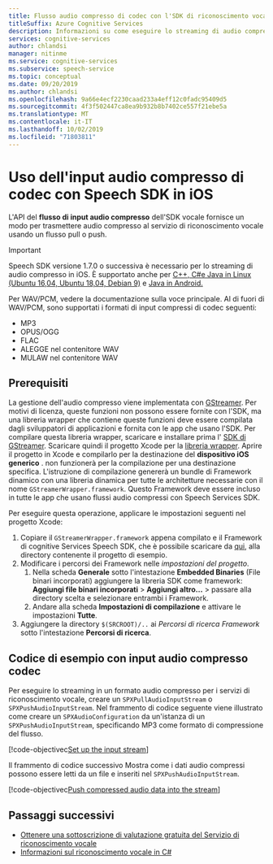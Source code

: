 ```yaml
---
title: Flusso audio compresso di codec con l'SDK di riconoscimento vocale in iOS-servizio riconoscimento vocale
titleSuffix: Azure Cognitive Services
description: Informazioni su come eseguire lo streaming di audio compresso in servizi vocali di Azure con l'SDK di riconoscimento vocale in iOS.
services: cognitive-services
author: chlandsi
manager: nitinme
ms.service: cognitive-services
ms.subservice: speech-service
ms.topic: conceptual
ms.date: 09/20/2019
ms.author: chlandsi
ms.openlocfilehash: 9a66e4ecf2230caad233a4eff12c0fadc95409d5
ms.sourcegitcommit: 4f3f502447ca8ea9b932b8b7402ce557f21ebe5a
ms.translationtype: MT
ms.contentlocale: it-IT
ms.lasthandoff: 10/02/2019
ms.locfileid: "71803811"
---
```

# <a name="using-codec-compressed-audio-input-with-the-speech-sdk-on-ios"></a>Uso dell'input audio compresso di codec con Speech SDK in iOS

L'API del **flusso di input audio compresso** dell'SDK vocale fornisce un modo per trasmettere audio compresso al servizio di riconoscimento vocale usando un flusso pull o push.

> [!IMPORTANT]
> Speech SDK versione 1.7.0 o successiva è necessario per lo streaming di audio compresso in iOS. È supportato anche per [ C++, C#e Java in Linux (Ubuntu 16,04, Ubuntu 18,04, Debian 9)](how-to-use-codec-compressed-audio-input-streams.md) e [Java in Android.](how-to-use-codec-compressed-audio-input-streams-android.md)

Per WAV/PCM, vedere la documentazione sulla voce principale.  Al di fuori di WAV/PCM, sono supportati i formati di input compressi di codec seguenti:

- MP3
- OPUS/OGG
- FLAC
- ALEGGE nel contenitore WAV
- MULAW nel contenitore WAV

## <a name="prerequisites"></a>Prerequisiti

La gestione dell'audio compresso viene implementata con [GStreamer](https://gstreamer.freedesktop.org).
Per motivi di licenza, queste funzioni non possono essere fornite con l'SDK, ma una libreria wrapper che contiene queste funzioni deve essere compilata dagli sviluppatori di applicazioni e fornita con le app che usano l'SDK.
Per compilare questa libreria wrapper, scaricare e installare prima l' [SDK di GStreamer](https://gstreamer.freedesktop.org/data/pkg/ios/1.16.0/gstreamer-1.0-devel-1.16.0-ios-universal.pkg).
Scaricare quindi il progetto Xcode per la [libreria wrapper](https://github.com/Azure-Samples/cognitive-services-speech-sdk/tree/master/samples/objective-c/ios/compressed-streams/GStreamerWrapper).
Aprire il progetto in Xcode e compilarlo per la destinazione del **dispositivo iOS generico** . non funzionerà per la compilazione per una destinazione specifica.
L'istruzione di compilazione genererà un bundle di Framework dinamico con una libreria dinamica per tutte le architetture necessarie con il nome `GStreamerWrapper.framework`.
Questo Framework deve essere incluso in tutte le app che usano flussi audio compressi con Speech Services SDK.

Per eseguire questa operazione, applicare le impostazioni seguenti nel progetto Xcode:

1. Copiare il `GStreamerWrapper.framework` appena compilato e il Framework di cognitive Services Speech SDK, che è possibile scaricare da [qui](https://aka.ms/csspeech/iosbinary), alla directory contenente il progetto di esempio.
1. Modificare i percorsi dei Framework nelle *impostazioni del progetto*.
    1. Nella scheda **Generale** sotto l'intestazione **Embedded Binaries** (File binari incorporati) aggiungere la libreria SDK come framework: **Aggiungi file binari incorporati** > **Aggiungi altro...** > passare alla directory scelta e selezionare entrambi i Framework.
    1. Andare alla scheda **Impostazioni di compilazione** e attivare le impostazioni **Tutte**.
1. Aggiungere la directory `$(SRCROOT)/..` ai *Percorsi di ricerca Framework* sotto l'intestazione **Percorsi di ricerca**.

## <a name="example-code-using-codec-compressed-audio-input"></a>Codice di esempio con input audio compresso codec

Per eseguire lo streaming in un formato audio compresso per i servizi di riconoscimento vocale, creare un `SPXPullAudioInputStream` o `SPXPushAudioInputStream`.
Nel frammento di codice seguente viene illustrato come creare un `SPXAudioConfiguration` da un'istanza di un `SPXPushAudioInputStream`, specificando MP3 come formato di compressione del flusso.

[!code-objectivec[Set up the input stream](~/samples-cognitive-services-speech-sdk/samples/objective-c/ios/compressed-streams/CompressedStreamsSample/CompressedStreamsSample/ViewController.m?range=66-77&highlight=2-11)]

Il frammento di codice successivo Mostra come i dati audio compressi possono essere letti da un file e inseriti nel `SPXPushAudioInputStream`.

[!code-objectivec[Push compressed audio data into the stream](~/samples-cognitive-services-speech-sdk/samples/objective-c/ios/compressed-streams/CompressedStreamsSample/CompressedStreamsSample/ViewController.m?range=105-151&highlight=19-44)]

## <a name="next-steps"></a>Passaggi successivi

- [Ottenere una sottoscrizione di valutazione gratuita del Servizio di riconoscimento vocale](https://azure.microsoft.com/try/cognitive-services/)
- [Informazioni sul riconoscimento vocale in C#](quickstart-csharp-dotnet-windows.md)
